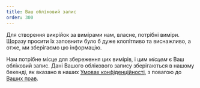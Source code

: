 ```yaml
---
title: Ваш обліковий запис
order: 300
---
```


Для створення викрійок за вимірами нам, власне, потрібні виміри. Щоразу просити їх заповнити було б дуже клопітливо та виснажливо, а отже, ми зберігаємо цю інформацію.

Нам потрібне місце для збереження цих вимірів, і цим _місцем_ є Ваш обліковий запис. Дані Вашого облікового запису зберігаються в нашому бекенді, як вказано в наших [Умовах конфіденційності][1], з повагою до [Ваших прав][2].

[1]: /docs/various/privacy/

[2]: /docs/various/rights/
